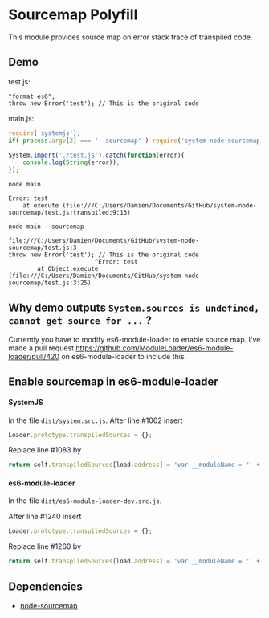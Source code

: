 # Sourcemap Polyfill

This module provides source map on error stack trace of transpiled code.

## Demo

test.js:

```
"format es6";
throw new Error('test'); // This is the original code
```

main.js:

```javascript
require('systemjs');
if( process.argv[2] === '--sourcemap' ) require('system-node-sourcemap');

System.import('./test.js').catch(function(error){
	console.log(String(error));
});
```

`node main`

```
Error: test
    at execute (file:///C:/Users/Damien/Documents/GitHub/system-node-sourcemap/test.js!transpiled:9:13)
```

`node main --sourcemap`

```
file:///C:/Users/Damien/Documents/GitHub/system-node-sourcemap/test.js:3
throw new Error('test'); // This is the original code
                        ^Error: test
        at Object.execute (file:///C:/Users/Damien/Documents/GitHub/system-node-sourcemap/test.js:3:25)
```

## Why demo outputs `System.sources is undefined, cannot get source for ...` ?

Currently you have to modify es6-module-loader to enable source map. I've made a pull request https://github.com/ModuleLoader/es6-module-loader/pull/420 on es6-module-loader to include this.

## Enable sourcemap in es6-module-loader

####  SystemJS

In the file `dist/system.src.js`.
After line #1062 insert

```javascript
Loader.prototype.transpiledSources = {};
```

Replace line #1083 by

```javascript
return self.transpiledSources[load.address] = 'var __moduleName = "' + load.name + '";' + transpileFunction.call(self, load, transpiler) + '\n//# sourceURL=' + load.address + '!transpiled';
```

#### es6-module-loader

In the file `dist/es6-module-loader-dev.src.js`.

After line #1240 insert

```javascript
Loader.prototype.transpiledSources = {};
```

Replace line #1260 by

```javascript
return self.transpiledSources[load.address] = 'var __moduleName = "' + load.name + '";' + transpileFunction.call(self, load, transpiler) + '\n//# sourceURL=' + load.address + '!transpiled';
```

## Dependencies

- [node-sourcemap](https://github.com/dmail/node-sourcemap)

